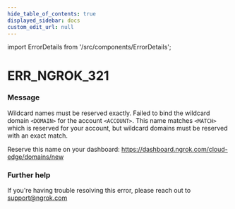 ```yaml
---
hide_table_of_contents: true
displayed_sidebar: docs
custom_edit_url: null
---
```


import ErrorDetails from '/src/components/ErrorDetails';

# ERR_NGROK_321

### Message
Wildcard names must be reserved exactly.
Failed to bind the wildcard domain `<DOMAIN>` for the account `<ACCOUNT>`.
This name matches `<MATCH>` which is reserved for your account, but
wildcard domains must be reserved with an exact match.

Reserve this name on your dashboard: https://dashboard.ngrok.com/cloud-edge/domains/new

### Further help
If you're having trouble resolving this error, please reach out to [support@ngrok.com](mailto:support@ngrok.com?subject=Help%20with%20ERR_NGROK_321)

<ErrorDetails error='err_ngrok_321' />
